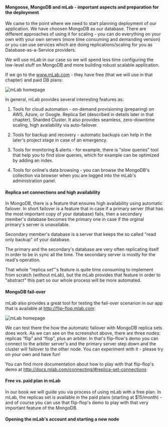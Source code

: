 #### Mongoose, MongoDB and mLab - important aspects and preparation for the deployment

We came to the point where we need to start planning deployment of our application. We have choosen MongoDB as our database. There are different approaches of using it for scaling - you can do everything on your own with your own servers (more time consuming and demanding version) or you can use services which are doing replications/scaling for you as Database-as-a-Service providers.

We will use mLab in our case so we will spend less time configuring the low-level stuff on MongoDB and more building robust scalable application. 

If we go to the www.mLab.com - they have free (that we will use in that chapter) and paid DB plans:

![mLab homepage](http://test.przeorski.pl/book/601_mlab_homepage.png)

In general, mLab provides several interesting features as:

1) Tools for cloud automation - on-demand provisioning (preparing) on AWS, Azure, or Google. Replica Set (described in details later in that chapter), Sharded Cluster. It also provides seamless, zero-downtime scaling, high availability via auto-failover.

2) Tools for backup and recovery - automatic backups can help in the later's project stage in case of an emergency.

3) Tools for monitoring & alerts - for example, there is "slow queries" tool that help you to find slow queries, which for example can be optimized by adding an index.

4) Tools for online's data browsing - you can browse the MongoDB's collection via browser when you are logged into the mLab's administration panel.

#### Replica set connections and high availability

In MongoDB, there is a feature that ensures high availability using automatic failover. In short failover is a feature that in case if a primary server (that has the most important copy of your database) fails, then a secondary member's database becomes the primary one in case if the orginal primary's server is unavailable.

Secondary member's database is a server that keeps the so called "read only backup" of your database. 

The primary and the secondary's database are very often replicating itself in order to be in sync all the time. The secondary server is mostly for the read's operation. 

That whole "replica set"'s feature is quite time consuming to implement from scratch (without mLab), but the mLab provides that feature in order to "abstract" this part so our whole process will be more automated.

#### MongoDB fail-over

mLab also provides a great tool for testing the fail-over scenarion in our app that is available at http://flip-flop.mlab.com:

![mLab homepage](http://test.przeorski.pl/book/602_flip_flow_mlab.png)

We can test there the how the automatic failover with MongoDB replica sets does work. As we can see on the screenshot above, there are three nodes: replicas “flip” and “flop”, plus an arbiter. In that's flip-flow's demo you can connect to the arbiter server's and the primary server step down and the cluster will failover to the other node. You can experiment with it - please try on your own and have fun!

You can find more documentation about how to play with that flip-flop's demo at http://docs.mlab.com/connecting/#replica-set-connections

#### Free vs. paid plan in mLab

In our book we will guide you via process of using mLab with a free plan. In mLab, the replicas set is available in the paid plans (starting at $15/month) - and of course you can use that flip-flop's demo to play with that very important feature of the MongoDB.

#### Opening the mLab's account and starting a new node



















